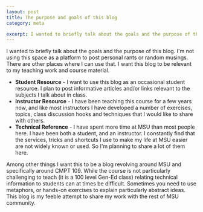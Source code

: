 ```yaml
---
layout: post
title: The purpose and goals of this blog
category: meta

excerpt: I wanted to briefly talk about the goals and the purpose of this blog. I'm not using this space as a platform to post personal rants or random musings. There are other places where I can use that. I want this blog to be relevant to my teaching work and course material.
---
```


I wanted to briefly talk about the goals and the purpose of this blog. I'm not using this space as a platform to post personal rants or random musings. There are other places where I can use that. I want this blog to be relevant to my teaching work and course material.

- **Student Resource** - I want to use this blog as an occasional student resource. I plan to post informative articles and/or links relevant to the subjects I talk about in class. 
- **Instructor Resource** - I have been teaching this course for a few years now, and like most instructors I have developed a number of exercises, topics, class discussion hooks and techniques that I would like to share with others.
- **Technical Reference** - I have spent more time at MSU than most people here. I have been both a student, and an instructor. I constantly find that the services, tricks and shortcuts I use to make my life at MSU easier are not widely known or used. So I'm planning to share a lot of them here.

Among other things I want this to be a blog revolving around MSU and specifically around CMPT 109. While the course is not particularly challenging to teach (it is a 100 level Gen-Ed class) relating technical information to students can at times be difficult. Sometimes you need to use metaphors, or hands-on exercises to explain particularly abstract ideas. This blog is my feeble attempt to share my work with the rest of MSU community.
